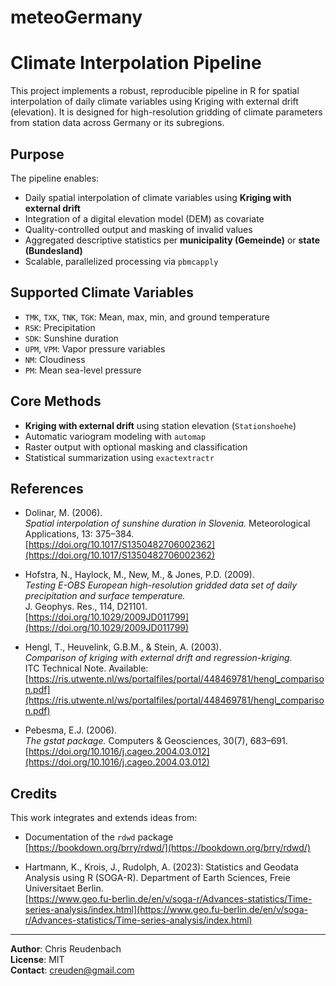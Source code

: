 # meteoGermany

# Climate Interpolation Pipeline

This project implements a robust, reproducible pipeline in R for spatial interpolation of daily climate variables using Kriging with external drift (elevation). It is designed for high-resolution gridding of climate parameters from station data across Germany or its subregions.

## Purpose

The pipeline enables:

- Daily spatial interpolation of climate variables using **Kriging with external drift**
- Integration of a digital elevation model (DEM) as covariate
- Quality-controlled output and masking of invalid values
- Aggregated descriptive statistics per **municipality (Gemeinde)** or **state (Bundesland)**
- Scalable, parallelized processing via `pbmcapply`

## Supported Climate Variables

- `TMK`, `TXK`, `TNK`, `TGK`: Mean, max, min, and ground temperature  
- `RSK`: Precipitation  
- `SDK`: Sunshine duration  
- `UPM`, `VPM`: Vapor pressure variables  
- `NM`: Cloudiness  
- `PM`: Mean sea-level pressure

## Core Methods

- **Kriging with external drift** using station elevation (`Stationshoehe`)
- Automatic variogram modeling with `automap`
- Raster output with optional masking and classification
- Statistical summarization using `exactextractr`

## References

- Dolinar, M. (2006).  
  *Spatial interpolation of sunshine duration in Slovenia.* Meteorological Applications, 13: 375–384.  
  [https://doi.org/10.1017/S1350482706002362](https://doi.org/10.1017/S1350482706002362)

- Hofstra, N., Haylock, M., New, M., & Jones, P.D. (2009).  
  *Testing E-OBS European high-resolution gridded data set of daily precipitation and surface temperature.*  
  J. Geophys. Res., 114, D21101.  
  [https://doi.org/10.1029/2009JD011799](https://doi.org/10.1029/2009JD011799)

- Hengl, T., Heuvelink, G.B.M., & Stein, A. (2003).  
  *Comparison of kriging with external drift and regression-kriging.*  
  ITC Technical Note. Available: [https://ris.utwente.nl/ws/portalfiles/portal/448469781/hengl_comparison.pdf](https://ris.utwente.nl/ws/portalfiles/portal/448469781/hengl_comparison.pdf)

- Pebesma, E.J. (2006).  
  *The gstat package.* Computers & Geosciences, 30(7), 683–691.  
  [https://doi.org/10.1016/j.cageo.2004.03.012](https://doi.org/10.1016/j.cageo.2004.03.012)



## Credits

This work integrates and extends ideas from:
- Documentation of the `rdwd` package  
  [https://bookdown.org/brry/rdwd/](https://bookdown.org/brry/rdwd/)

- Hartmann, K., Krois, J., Rudolph, A. (2023): Statistics and Geodata Analysis using R (SOGA-R). Department of Earth Sciences, Freie Universitaet Berlin.  
  [https://www.geo.fu-berlin.de/en/v/soga-r/Advances-statistics/Time-series-analysis/index.html](https://www.geo.fu-berlin.de/en/v/soga-r/Advances-statistics/Time-series-analysis/index.html)


---

**Author**: Chris Reudenbach  
**License**: MIT  
**Contact**: creuden@gmail.com
